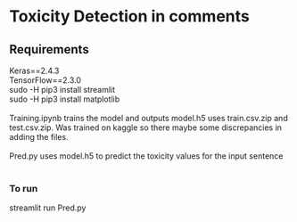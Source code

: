 # Toxicity Detection in comments
## Requirements <br>
Keras==2.4.3 <br>
TensorFlow==2.3.0 <br>
sudo -H pip3 install streamlit <br>
sudo -H pip3 install matplotlib <br>
<br>
Training.ipynb trains the model and outputs model.h5 uses train.csv.zip and test.csv.zip. Was trained on kaggle so there maybe some discrepancies in adding the files.<br>
 <br>
Pred.py uses model.h5 to predict the toxicity values for the input sentence<br>
<br>
### To run<br>
streamlit run Pred.py<br>



